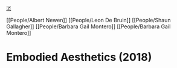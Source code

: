 [🇿](zotero://select/library/items/T979AFQH)

[[People/Albert Newen]] [[People/Leon De Bruin]] [[People/Shaun Gallagher]] [[People/Barbara Gail Montero]] [[People/Barbara Gail Montero]] 
# Embodied Aesthetics (2018)


